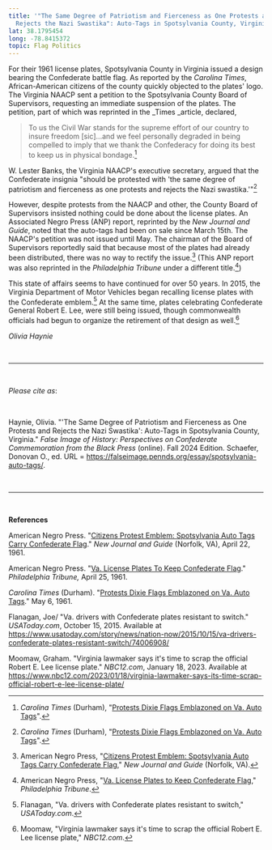 ```yaml
---
title: '"The Same Degree of Patriotism and Fierceness as One Protests and
  Rejects the Nazi Swastika": Auto-Tags in Spotsylvania County, Virginia'
lat: 38.1795454
long: -78.8415372
topic: Flag Politics
---
```

For their 1961 license plates, Spotsylvania County in Virginia issued a design bearing the Confederate battle flag. As reported by the *Carolina Times*, African-American citizens of the county quickly objected to the plates' logo. The Virginia NAACP sent a petition to the Spotsylvania County Board of Supervisors, requesting an immediate suspension of the plates. The petition, part of which was reprinted in the _Times _article, declared,

> To us the Civil War stands for the supreme effort of our country to insure freedom \[sic]...and we feel personally degraded in being compelled to imply that we thank the Confederacy for doing its best to keep us in physical bondage.[^1]

W. Lester Banks, the Virginia NAACP's executive secretary, argued that the Confederate insignia "should be protested with 'the same degree of patriotism and fierceness as one protests and rejects the Nazi swastika.'"[^2]

However, despite protests from the NAACP and other, the County Board of Supervisors insisted nothing could be done about the license plates. An Associated Negro Press (ANP) report, reprinted by the *New Journal and Guide*, noted that the auto-tags had been on sale since March 15th. The NAACP's petition was not issued until May. The chairman of the Board of Supervisors reportedly said that because most of the plates had already been distributed, there was no way to rectify the issue.[^3] (This ANP report was also reprinted in the *Philadelphia Tribune* under a different title.[^4])

This state of affairs seems to have continued for over 50 years. In 2015, the Virginia Department of Motor Vehicles began recalling license plates with the Confederate emblem.[^5] At the same time, plates celebrating Confederate General Robert E. Lee, were still being issued, though commonwealth officials had begun to organize the retirement of that design as well.[^6]

*Olivia Haynie*

<br>

<hr>

<br>

*Please cite as*: 

<br>

Haynie, Olivia. "'The Same Degree of Patriotism and Fierceness as One Protests and Rejects the Nazi Swastika': Auto-Tags in Spotsylvania County, Virginia." *False Image of History: Perspectives on Confederate Commemoration from the Black Press* (online). Fall 2024 Edition. Schaefer, Donovan O., ed. URL = https://falseimage.pennds.org/essay/spotsylvania-auto-tags/.

<br>

<hr>

<br>

**References**

American Negro Press. "[Citizens Protest Emblem: Spotsylvania Auto Tags Carry Confederate Flag](https://proxy.library.upenn.edu/login?url=https://www.proquest.com/publication/46472?accountid=14707&decadeSelected=2010+-+2019&yearSelected=2010&monthSelected=12&issueNameSelected=02010Y12Y30$23Dec+30,+2010)." *New Journal and Guide* (Norfolk, VA), April 22, 1961.

American Negro Press. "[Va. License Plates To Keep Confederate Flag](https://proxy.library.upenn.edu/login?url=https://www.proquest.com/publication/46478?accountid=14707&decadeSelected=2010+-+2019&yearSelected=2010&monthSelected=12&issueNameSelected=02010Y12Y31$23Dec+31,+2010)." *Philadelphia Tribune,* April 25, 1961.

*Carolina Times* (Durham). "[Protests Dixie Flags Emblazoned on Va. Auto Tags](https://www.digitalnc.org/newspapers/carolina-times-durham-nc/)." May 6, 1961.

Flanagan, Joe/ "Va. drivers with Confederate plates resistant to switch." *USAToday.com*, October 15, 2015. Available at <https://www.usatoday.com/story/news/nation-now/2015/10/15/va-drivers-confederate-plates-resistant-switch/74006908/>

Moomaw, Graham. "Virginia lawmaker says it's time to scrap the official Robert E. Lee license plate." *NBC12.com*, January 18, 2023. Available at <https://www.nbc12.com/2023/01/18/virginia-lawmaker-says-its-time-scrap-official-robert-e-lee-license-plate/>

[^1]: *Carolina Times* (Durham), "[Protests Dixie Flags Emblazoned on Va. Auto Tags](https://www.digitalnc.org/newspapers/carolina-times-durham-nc/)".

[^2]: *Carolina Times* (Durham), "[Protests Dixie Flags Emblazoned on Va. Auto Tags](https://www.digitalnc.org/newspapers/carolina-times-durham-nc/)".

[^3]: American Negro Press, "[Citizens Protest Emblem: Spotsylvania Auto Tags Carry Confederate Flag](https://proxy.library.upenn.edu/login?url=https://www.proquest.com/publication/46472?accountid=14707&decadeSelected=2010+-+2019&yearSelected=2010&monthSelected=12&issueNameSelected=02010Y12Y30$23Dec+30,+2010)," *New Journal and Guide* (Norfolk, VA).

[^4]: American Negro Press, "[Va. License Plates to Keep Confederate Flag](https://proxy.library.upenn.edu/login?url=https://www.proquest.com/publication/46478?accountid=14707&decadeSelected=2010+-+2019&yearSelected=2010&monthSelected=12&issueNameSelected=02010Y12Y31$23Dec+31,+2010)," *Philadelphia Tribune*.

[^5]: Flanagan, "Va. drivers with Confederate plates resistant to switch," *USAToday.com*.

[^6]: Moomaw, "Virginia lawmaker says it's time to scrap the official Robert E. Lee license plate," *NBC12.com*.
